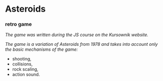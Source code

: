 # Asteroids 
### retro game
*The game was written during the JS course on the Kursownik website.*

*The game is a variation of Asteroids from 1978
and takes into account only the basic mechanisms 
of the game:*
- shooting, 
- collisions, 
- rock scaling, 
- action sound.

